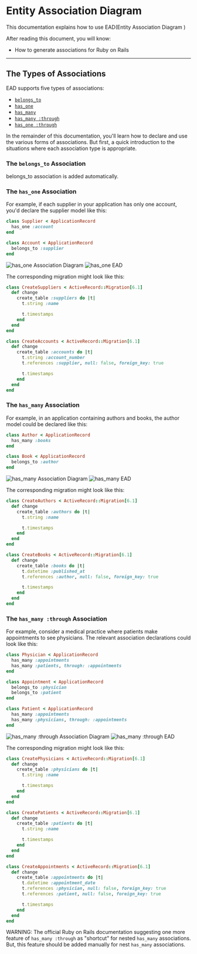 
Entity Association Diagram
==========================

This documentation explains how to use EAD(Entity Association Diagram )

After reading this document, you will know:

* How to generate associations for Ruby on Rails

--------------------------------------------------------------------------------

The Types of Associations
-------------------------

EAD supports five types of associations:

* [`belongs_to`][]
* [`has_one`][]
* [`has_many`][]
* [`has_many :through`][`has_many`]
* [`has_one :through`][`has_one`]


In the remainder of this documentation, you'll learn how to declare and use the various forms of associations. But first, a quick introduction to the situations where each association type is appropriate.

[`belongs_to`]: https://api.rubyonrails.org/classes/ActiveRecord/Associations/ClassMethods.html#method-i-belongs_to
[`has_many`]: https://api.rubyonrails.org/classes/ActiveRecord/Associations/ClassMethods.html#method-i-has_many
[`has_one`]: https://api.rubyonrails.org/classes/ActiveRecord/Associations/ClassMethods.html#method-i-has_one

### The `belongs_to` Association

belongs_to association is added automatically.

### The `has_one` Association

For example, if each supplier in your application has only one account, you'd declare the supplier model like this:

```ruby
class Supplier < ApplicationRecord
  has_one :account
end

class Account < ApplicationRecord
  belongs_to :supplier
end
```

![has_one Association Diagram](./images/has_one.png)
![has_one EAD](./images/has_one_ead.png)

The corresponding migration might look like this:

```ruby
class CreateSuppliers < ActiveRecord::Migration[6.1]
  def change
    create_table :suppliers do |t|
      t.string :name

      t.timestamps
    end
  end
end

class CreateAccounts < ActiveRecord::Migration[6.1]
  def change
    create_table :accounts do |t|
      t.string :account_number
      t.references :supplier, null: false, foreign_key: true

      t.timestamps
    end
  end
end
```


### The `has_many` Association

 For example, in an application containing authors and books, the author model could be declared like this:

```ruby
class Author < ApplicationRecord
  has_many :books
end

class Book < ApplicationRecord
  belongs_to :author
end
```


![has_many Association Diagram](./images/has_many.png)
![has_many EAD](./images/has_many_ead.png)


The corresponding migration might look like this:

```ruby
class CreateAuthors < ActiveRecord::Migration[6.1]
  def change
    create_table :authors do |t|
      t.string :name

      t.timestamps
    end
  end
end

class CreateBooks < ActiveRecord::Migration[6.1]
  def change
    create_table :books do |t|
      t.datetime :published_at
      t.references :author, null: false, foreign_key: true

      t.timestamps
    end
  end
end

```


### The `has_many :through` Association

 For example, consider a medical practice where patients make appointments to see physicians. The relevant association declarations could look like this:

```ruby
class Physician < ApplicationRecord
  has_many :appointments
  has_many :patients, through: :appointments
end

class Appointment < ApplicationRecord
  belongs_to :physician
  belongs_to :patient
end

class Patient < ApplicationRecord
  has_many :appointments
  has_many :physicians, through: :appointments
end

```


![has_many :through Association Diagram](./images/has_many_through.png)
![has_many :through EAD](./images/has_many_through_ead.png)


The corresponding migration might look like this:

```ruby
class CreatePhysicians < ActiveRecord::Migration[6.1]
  def change
    create_table :physicians do |t|
      t.string :name

      t.timestamps
    end
  end
end

class CreatePatients < ActiveRecord::Migration[6.1]
  def change
    create_table :patients do |t|
      t.string :name

      t.timestamps
    end
  end
end

class CreateAppointments < ActiveRecord::Migration[6.1]
  def change
    create_table :appointments do |t|
      t.datetime :appointment_date
      t.references :physician, null: false, foreign_key: true
      t.references :patient, null: false, foreign_key: true

      t.timestamps
    end
  end
end

```

WARNING: The official Ruby on Rails documentation suggesting one more feature of `has_many :through` as "shortcut" for nested `has_many` associations. But, this feature should be added manually for nest `has_many` associations.
